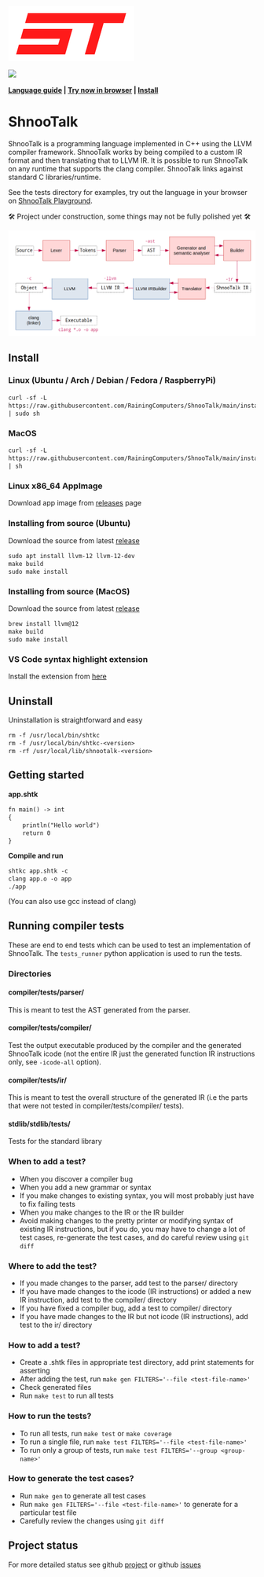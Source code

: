![](logo.png)

![](https://img.shields.io/github/v/tag/rainingcomputers/shnootalk?include_prereleases&label=version)

**[Language guide](docs/LanguageGuide.md) | [Try now in browser](https://rainingcomputers.github.io/shnootalk-playground/) | [Install](#install)**

# ShnooTalk

ShnooTalk is a programming language implemented in C++ using the LLVM compiler framework. ShnooTalk works by being compiled to a custom IR format and then translating that to LLVM IR. It is possible to run ShnooTalk on any runtime that supports the clang compiler. ShnooTalk links against standard C libraries/runtime.

See the tests directory for examples, try out the language in your browser on [ShnooTalk Playground](https://rainingcomputers.github.io/shnootalk-playground/).

🛠️ Project under construction, some things may not be fully polished yet 🛠️

![](blockdiag.png)

## Install

### Linux (Ubuntu / Arch / Debian / Fedora / RaspberryPi)

```
curl -sf -L https://raw.githubusercontent.com/RainingComputers/ShnooTalk/main/install.sh | sudo sh
```

### MacOS

```
curl -sf -L https://raw.githubusercontent.com/RainingComputers/ShnooTalk/main/install.sh | sh
```

### Linux x86_64 AppImage

Download app image from [releases](https://github.com/RainingComputers/ShnooTalk/releases) page

### Installing from source (Ubuntu)

Download the source from latest [release](https://github.com/RainingComputers/ShnooTalk/releases)

```
sudo apt install llvm-12 llvm-12-dev
make build
sudo make install
```

### Installing from source (MacOS)

Download the source from latest [release](https://github.com/RainingComputers/ShnooTalk/releases)

```
brew install llvm@12
make build
sudo make install
```

### VS Code syntax highlight extension

Install the extension from [here](https://marketplace.visualstudio.com/items?itemName=RainingComputers.shnootalk-vscode)

## Uninstall

Uninstallation is straightforward and easy

```
rm -f /usr/local/bin/shtkc
rm -f /usr/local/bin/shtkc-<version>
rm -rf /usr/local/lib/shnootalk-<version>
```

## Getting started

**app.shtk**

```
fn main() -> int
{
    println("Hello world")
    return 0
}
```

**Compile and run**

```
shtkc app.shtk -c
clang app.o -o app
./app
```

(You can also use gcc instead of clang)

## Running compiler tests

These are end to end tests which can be used to test an implementation of ShnooTalk. The `tests_runner` python application is used to run the tests.

### Directories

#### compiler/tests/parser/

This is meant to test the AST generated from the parser.

#### compiler/tests/compiler/

Test the output executable produced by the compiler and the generated ShnooTalk icode (not the entire IR just the generated function IR instructions only, see `-icode-all` option).

#### compiler/tests/ir/

This is meant to test the overall structure of the generated IR (i.e the parts that were not tested in compiler/tests/compiler/ tests).

#### stdlib/stdlib/tests/

Tests for the standard library

### When to add a test?

-   When you discover a compiler bug
-   When you add a new grammar or syntax
-   If you make changes to existing syntax, you will most probably just have to fix failing tests
-   When you make changes to the IR or the IR builder
-   Avoid making changes to the pretty printer or modifying syntax of existing IR
    instructions, but if you do, you may have to change a lot of test cases, re-generate the test cases,
    and do careful review using `git diff`

### Where to add the test?

-   If you made changes to the parser, add test to the parser/ directory
-   If you have made changes to the icode (IR instructions) or added a new IR instruction, add test to the compiler/ directory
-   If you have fixed a compiler bug, add a test to compiler/ directory
-   If you have made changes to the IR but not icode (IR instructions), add test to the ir/ directory

### How to add a test?

-   Create a .shtk files in appropriate test directory, add print statements for asserting
-   After adding the test, run `make gen FILTERS='--file <test-file-name>'`
-   Check generated files
-   Run `make test` to run all tests

### How to run the tests?

-   To run all tests, run `make test` or `make coverage`
-   To run a single file, run `make test FILTERS='--file <test-file-name>'`
-   To run only a group of tests, run `make test FILTERS='--group <group-name>'`

### How to generate the test cases?

-   Run `make gen` to generate all test cases
-   Run `make gen FILTERS='--file <test-file-name>'` to generate for a particular test file
-   Carefully review the changes using `git diff`

## Project status

For more detailed status see github [project](https://github.com/users/RainingComputers/projects/1/views/1) or github [issues](https://github.com/RainingComputers/ShnooTalk/issues)
